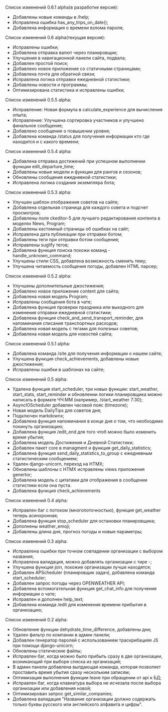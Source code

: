 Список изменений 0.6.1 alpha(в разработке версия):
- Добавлены новые команды в /help;
- Исправлена ошибка has_any_trips_on_date();
- Добавлена информация о времени взлома пароля;


Список изменений 0.6 alpha(текущая версия):
- Исправлены ошибки;
- Добавлена отправка валют через планировщик;
- Улучшения в навигационной панели сайта, подвала;
- Добавлен простой поиск;
- Добавлено новое приложение со статичными страницами;
- Добавлена почта для обратной связи;
- Исправлена логика отправки ежедневной статистики;
- Добавлены новости и программы;
- Оптимизирована статистика и исправлены ошибки;

Список изменений 0.5.5 alpha:
- Исправление: Новая формула в calculate_experience для вычисления опыта;
- Исправление: Улучшена сортировка участников и улучшено финальное сообщение;
- Добавлено сообщение о повышении уровня;
- Добавлена команда /status для получения информации кто где находится и с какого времени;

Список изменений 0.5.4 alpha:
- Добавлена отправка достижений при успешном выполнении функции edit_departure_time;
- Добавлены новые модели и функции для рангов и сезонов;
- Обновлены сообщения ежедневной статистики;
- Исправлена логика создания экземпляра бота;

Список изменений 0.5.3 alpha:
- Улучшен шаблон отображения советов на сайте;
- Добавлена отдельная страница для каждого совета и подсчет просмотров;
- Добавлены поля ckeditor-5 для лучшего редактирования контента в моделях News, Program;
- Добавлены кастомный страницы об ошибках на сайт;
- Исправлена дата публикации при отправки ботом;
- Добавлены теги при отправки ботом сообщения;
- Исправлены suglify тегов;
- Добавлена функция поиска похожи команд - handle_unknown_command;
- Улучшены стили CSS, добавлена возможность сменить тему;
- Улучшена читаемость сообщения погоды, добавлен HTML парсер;

Список изменений 0.5.2 alpha:
- Улучшены дополнительные джостижения;
- Добавлено новое приложение content для сайта;
- Добавлена новая модель Program;
- Исправлены сообщения бота в чате;
- Добавлена функция проверки праздника или выходного для изменения отправки ежедневной статистики; 
- Добавлена функция check_and_send_transport_reminder, для напоминания списания транспортных расходов;
- Добавлена новая модель с тегами для полезных советов;
- Добавлена новая модель для новостей сайта;

Список изменений 0.5.1 alpha:
- Добавлена команда /site для получения информации о нашем сайте;
- Улучшена функция check_achievements, добавлены новые джостижения;
- Исправлены ошибки в шаблонах на сайте;


Список изменений 0.5 alpha:
- Удалена функция start_scheduler, три новых функции:
start_weather, start_stats, start_reminder и обновлении логики планировщика
можно написать в формате ЧЧ:ММ (например, /start_weather 7:30);
- AsyncIOScheduler добавлен часовой пояс (timezone);
- Новая модель DailyTips для советов дня;
- Подключен markdownx;
- Добавлена функция напоминания в конце дня о том, что необходимо покинуть организацию;
- Добавлена функция /edit_end для того чтоб можно было изменить время убытия;
- Добавлена модель Достижения и Дневной Статистики; 
- Добавлен пакет core в managment и функция get_daily_statistics;
- Добавлена функция send_daily_statistics_to_group с ежедневным статистическим сообщением;
- Удален django-unicorn, переход на HTMX;
-  Обновлены шаблоны с HTMX исправлены views приложения genertor;
- Добавлена модель с цитатами для отображения в сообщении статистики если она пуста.
- Добавлена функция check_achievements


Список изменений 0.4 alpha:
- Исправлен баг с потоком (многопоточностью), функция get_weather теперь асинхронная;
- Добавлена функция stop_scheduler для остановки планировщика;
- Дополнены weather_emoji;
- Добавлены длина дня, прогноз погоды и новые параметры;

Список изменений 0.3 alpha:
- Исправлена ошибки при точном совпадении организации с выбором названия;
- Исправлена валидация, можно добавлять организации с  тире -;
- Улучшена функция join, похожие организации лучше находятся;
- Добавлен APScheduler (планировщик задач), добавлена команда start_scheduler;
- Добавлен запрос погоды через OPENWEATHER API;
- Добавлена вспомогательная функция get_chat_info для получения информации о чате;
- Исправлен и дополнен help_text;
- Добавлена команда /edit для изменения времени прибытия в организацию;

Список изменений 0.2 alpha:
- Обновление функции dehydrate_time_difference, добавлены дни;
- Удален фильтр по компании в админ панели;
- Добавлен генератор паролей с использованием траскрибацияя JS при помощи django-unicorn;
- Обновлены статические файлы;
- Исправлен баг, когда можно было прибыть сразу в две организации, возникающий при выборе списка из организаций;
- В админ панели добавлена выпдающая команда, которая позволяет проставить время убытия сразу нескольким записям;
- Оптимизация выполнения функции leave при обращении от api к БД;
- Исправлен баг, когда клавиатура выбора не исчезала после выбора организации или добавления новой;
- Оптимизирован запрос get_similar_companies;
- Добавлена валидация "Название организации должно содержать только буквы русского или английского алфавита и цифры".